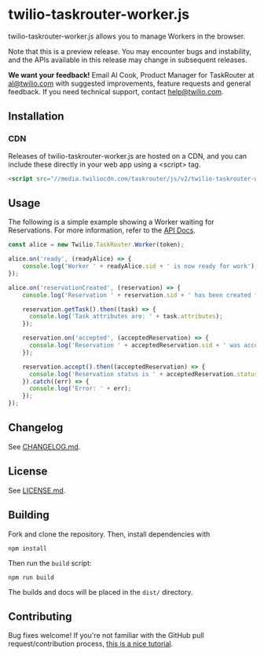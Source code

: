 twilio-taskrouter-worker.js
===============

twilio-taskrouter-worker.js allows you to manage Workers in the browser.

Note that this is a preview release. You may encounter bugs and instability, and
the APIs available in this release may change in subsequent releases.

**We want your feedback!** Email Al Cook, Product Manager for TaskRouter
at [al@twilio.com](mailto:al@twilio.com) with suggested
improvements, feature requests and general feedback. If you need technical
support, contact [help@twilio.com](mailto:help@twilio.com).

Installation
------------

### CDN

Releases of twilio-taskrouter-worker.js are hosted on a CDN, and you can include these
directly in your web app using a &lt;script&gt; tag.

```html
<script src="//media.twiliocdn.com/taskrouter/js/v2/twilio-taskrouter-worker.min.js"></script>
```

Usage
-----

The following is a simple example showing a Worker waiting for Reservations.
For more information, refer to the
[API Docs](//media.twiliocdn.com/taskrouter/js/v2/docs).

```js
const alice = new Twilio.TaskRouter.Worker(token);

alice.on('ready', (readyAlice) => {
    console.log('Worker ' + readyAlice.sid + ' is now ready for work');
});

alice.on('reservationCreated', (reservation) => {
    console.log('Reservation ' + reservation.sid + ' has been created for ' + alice.sid);

    reservation.getTask().then((task) => {
      console.log('Task attributes are: ' + task.attributes);
    });

    reservation.on('accepted', (acceptedReservation) => {
      console.log('Reservation ' + acceptedReservation.sid + ' was accepted.');
    });

    reservation.accept().then((acceptedReservation) => {
      console.log('Reservation status is ' + acceptedReservation.status);
    }).catch((err) => {
      console.log('Error: ' + err);
    });
});

```

Changelog
---------

See [CHANGELOG.md](https://github.com/twilio/twilio-taskrouter-worker.js/blob/master/CHANGELOG.md).

License
-------

See [LICENSE.md](https://github.com/twilio/twilio-taskrouter-worker.js/blob/master/LICENSE.md).

Building
--------

Fork and clone the repository. Then, install dependencies with

```
npm install
```

Then run the `build` script:

```
npm run build
```

The builds and docs will be placed in the `dist/` directory.

Contributing
------------

Bug fixes welcome! If you're not familiar with the GitHub pull
request/contribution process, [this is a nice tutorial](https://gun.io/blog/how-to-github-fork-branch-and-pull-request/).
